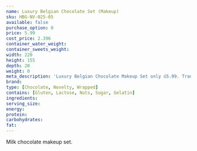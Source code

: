 ```yaml
---
name: Luxury Belgian Chocolate Set (Makeup)
sku: HBG-NV-025-05
available: false
purchase_option: 0
price: 5.99
cost_price: 2.396
container_water_weight: 
container_sweets_weight: 
width: 220
height: 155
depth: 20
weight: 0
meta_description: 'Luxury Belgian Chocolate Makeup Set only ú5.99. Traditional sweets and more at Humbugs Confectionery Store. Specialists in satisfying your sweet tooth!'
brand: 
type: [Chocolate, Novelty, Wrapped]
contains: [Gluten, Lactose, Nuts, Sugar, Gelatin]
ingredients: 
serving_size: 
energy: 
protein: 
carbohydrates: 
fat: 
---
```

Milk chocolate makeup set.